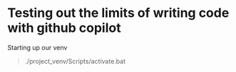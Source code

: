 # Testing out the limits of writing code with github copilot

Starting up our venv
> ./project_venv/Scripts/activate.bat